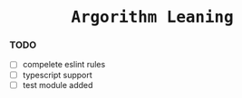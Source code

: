 <h1 align="center"><samp>Argorithm Leaning</samp></h1>

### TODO

- [ ] compelete eslint rules
- [ ] typescript support
- [ ] test module added
